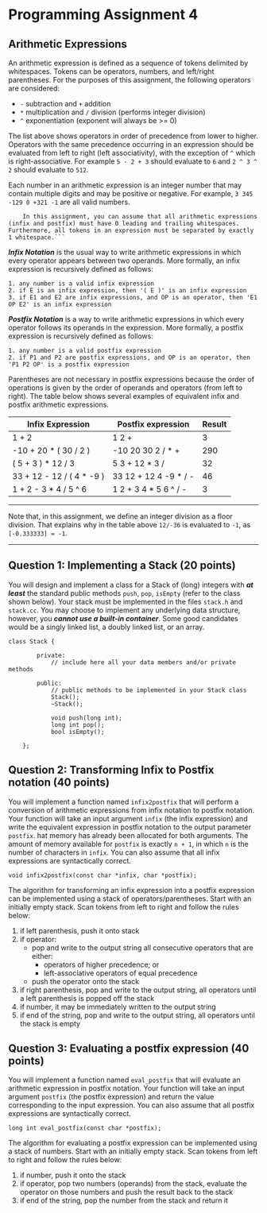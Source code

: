 # Programming Assignment 4

## Arithmetic Expressions

An arithmetic expression is defined as a sequence of tokens delimited by whitespaces. Tokens can be operators, numbers, and left/right parentheses. For the purposes of this assignment, the following operators are considered:

* `-` subtraction and `+` addition
* `*` multiplication and `/` division (performs integer division)
* `^` exponentiation (exponent will always be >= 0)

The list above shows operators in order of precedence from lower to higher. Operators with the same precedence occurring in an expression should be evaluated from left to right (left associativity), with the exception of `^` which is right-associative. For example `5 - 2 + 3` should evaluate to `6` and `2 ^ 3 ^ 2` should evaluate to `512`.

Each number in an arithmetic expression is an integer number that may contain multiple digits and may be positive or negative. For example, ` 3 345 -129 0 +321 -1 ` are all valid numbers.

        In this assignment, you can assume that all arithmetic expressions (infix and postfix) must have 0 leading and trailing whitespaces. Furthermore, all tokens in an expression must be separated by exactly 1 whitespace.```

***Infix Notation*** is the usual way to write arithmetic expressions in which every operator appears between two operands. More formally, an infix expression is recursively defined as follows:

```
1. any number is a valid infix expression
2. if E is an infix expression, then '( E )' is an infix expression
3. if E1 and E2 are infix expressions, and OP is an operator, then 'E1 OP E2' is an infix expression
```

***Postfix Notation*** is a way to write arithmetic expressions in which every operator follows its operands in the expression. More formally, a postfix expression is recursively defined as follows:

```
1. any number is a valid postfix expression
2. if P1 and P2 are postfix expressions, and OP is an operator, then 'P1 P2 OP' is a postfix expression
```

Parentheses are not necessary in postfix expressions because the order of operations is given by the order of operands and operators (from left to right). The table below shows several examples of equivalent infix and postfix arithmetic expressions.

| Infix Expression          | Postfix expression    | Result |
|---------------------------|-----------------------|--------|
| 1 + 2                     | 1 2 +                 | 3      |
| -10 + 20 * ( 30 / 2 )     | -10 20 30 2 / * +     | 290    |
| ( 5 + 3 ) * 12 / 3        | 5 3 + 12 * 3 /        | 32     |
| 33 + 12 - 12 / ( 4 * -9 ) | 33 12 + 12 4 -9 * / - | 46     |
| 1 + 2 - 3 * 4 / 5 ^ 6     | 1 2 + 3 4 * 5 6 ^ / - | 3      |


---
Note that, in this assignment, we define an integer division as a floor division. That explains why in the table above `12/-36` is evaluated to `-1`, as `[-0.333333] = -1`.

---

## Question 1: Implementing a Stack (20 points)

You will design and implement a class for a Stack of (long) integers with ***at least*** the standard public methods `push`, `pop`, `isEmpty` (refer to the class shown below). Your stack must be implemented in the files `stack.h` and `stack.cc`. You may choose to implement any underlying data structure, however, you ***cannot use a built-in container***. Some good candidates would be a singly linked list, a doubly linked list, or an array.

```
class Stack {

        private:
            // include here all your data members and/or private methods

        public:
            // public methods to be implemented in your Stack class
            Stack();
            ~Stack();

            void push(long int);
            long int pop();
            bool isEmpty();

    };
```

## Question 2: Transforming Infix to Postfix notation (40 points)

You will implement a function named `infix2postfix` that will perform a conversion of arithmetic expressions from infix notation to postfix notation. Your function will take an input argument `infix` (the infix expression) and write the equivalent expression in postfix notation to the output parameter `postfix`. hat memory has already been allocated for both arguments. The amount of memory available for `postfix` is exactly `n + 1`, in which `n` is the number of characters in `infix`. You can also assume that all infix expressions are syntactically correct.

    void infix2postfix(const char *infix, char *postfix);
    
The algorithm for transforming an infix expression into a postfix expression can be implemented using a stack of operators/parentheses. Start with an initially empty stack. Scan tokens from left to right and follow the rules below:

1. if left parenthesis, push it onto stack
2. if operator:
    * pop and write to the output string all consecutive operators that are either:
        * operators of higher precedence; or
        * left-associative operators of equal precedence
    * push the operator onto the stack
3. if right parenthesis, pop and write to the output string, all operators until a left parenthesis is popped off the stack
4. if number, it may be immediately written to the output string
5. if end of the string, pop and write to the output string, all operators until the stack is empty


## Question 3: Evaluating a postfix expression (40 points)

You will implement a function named `eval_postfix` that will evaluate an arithmetic expression in postfix notation. Your function will take an input argument `postfix` (the postfix expression) and return the value corresponding to the input expression. You can also assume that all postfix expressions are syntactically correct.

    long int eval_postfix(const char *postfix);

The algorithm for evaluating a postfix expression can be implemented using a stack of numbers. Start with an initially empty stack. Scan tokens from left to right and follow the rules below:

1. if number, push it onto the stack
2. if operator, pop two numbers (operands) from the stack, evaluate the operator on those numbers and push the result back to the stack
3. if end of the string, pop the number from the stack and return it

